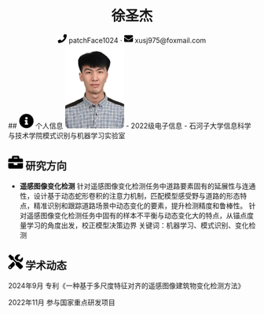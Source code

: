 <center>
    <h1>徐圣杰</h1>
    <div>
        <span>
            <img src="assets/phone-solid.svg" width="18px">
            patchFace1024
        </span>
        ·
        <span>
            <img src="assets/envelope-solid.svg" width="18px">
            xusj975@foxmail.com
        </span>
    </div>
</center>
 ## <img src="assets/info-circle-solid.svg" width="30px"> 个人信息 
 <img src="assets/xushengjie.jpg" width="120px" style="border-radius: 5%;">
 - 2022级电子信息
 - 石河子大学信息科学与技术学院模式识别与机器学习实验室

## <img src="assets/briefcase-solid.svg" width="30px"> 研究方向

- **遥感图像变化检测**
针对遥感图像变化检测任务中道路要素固有的延展性与连通性，设计基于动态蛇形卷积的注意力机制，匹配模型感受野与道路的形态特点，精准识别和跟踪道路场景中动态变化的要素，提升检测精度和鲁棒性。
针对遥感图像变化检测任务中固有的样本不平衡与动态变化大的特点，从锚点度量学习的角度出发，校正模型决策边界
关键词：机器学习、模式识别、变化检测

## <img src="assets/tools-solid.svg" width="30px"> 学术动态

2024年9月 专利《一种基于多尺度特征对齐的遥感图像建筑物变化检测方法》

2022年11月 参与国家重点研发项目

